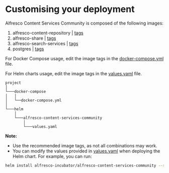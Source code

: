# Customising your deployment

Alfresco Content Services Community is composed of the following images:

1. alfresco-content-repository |  [tags](https://hub.docker.com/r/alfresco/alfresco-content-repository-community/tags/)
2. alfresco-share | [tags](https://hub.docker.com/r/alfresco/alfresco-share/tags/)
3. alfresco-search-services | [tags](https://hub.docker.com/r/alfresco/alfresco-search-services/tags/)
4. postgres | [tags](https://hub.docker.com/r/library/postgres/tags/)

For Docker Compose usage, edit the image tags in the [docker-compose.yml](https://github.com/Alfresco/acs-community-deployment/blob/master/docker-compose/docker-compose.yml) file.  

For Helm charts usage, edit the image tags in the  [values.yaml](https://github.com/Alfresco/acs-community-deployment/blob/master/helm/alfresco-content-services-community/values.yaml) file.  

```
project
│
└───docker-compose
│   │
│   └──docker-compose.yml
│
└───helm
    │  
    └───alfresco-content-services-community
        │
        └───values.yaml
```

**Note:**
* Use the recommended image tags, as not all combinations may work.
* You can modify the values provided in [values.yaml](https://github.com/Alfresco/acs-community-deployment/blob/master/helm/alfresco-content-services-community/values.yaml) when deploying the Helm chart. For example, you can run:
```bash
helm install alfresco-incubator/alfresco-content-services-community --set repository.image.tag="yourTag" --set share.image.tag="yourTag"
``` 
